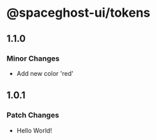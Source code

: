 # @spaceghost-ui/tokens

## 1.1.0

### Minor Changes

- Add new color 'red'

## 1.0.1

### Patch Changes

- Hello World!
